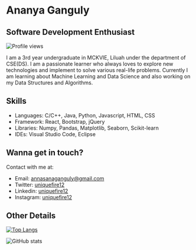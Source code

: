 
# Ananya Ganguly
## Software Development Enthusiast

![Profile views](https://gpvc.arturio.dev/anaganguly12)  


I am a 3rd year undergraduate in MCKVIE, Liluah under the department of CSE(DS). 
I am a passionate learner who always loves to explore new technologies and implement to solve various real-life problems.
Currently I am learning about Machine Learning and Data Science and also working on my Data Structures and Algorithms.

## Skills
* Languages: C/C++, Java, Python, Javascript, HTML, CSS
* Framework: React, Bootstrap, jQuery 
* Libraries: Numpy, Pandas, Matplotlib, Seaborn, Scikit-learn
* IDEs: Visual Studio Code, Eclipse

 

## Wanna get in touch?
Contact with me at: 

* Email: annasanaganguly@gmail.com
* Twitter: <a href="https://twitter.com/uniqueFire12">uniquefire12</a>
* Linkedin: <a href="https://in.linkedin.com/in/ananya-ganguly-59aba921a">uniquefire12</a>
* Instagram: <a href="https://www.instagram.com/uniquefire12/">uniquefire12</a>

## Other Details 
[![Top Langs](https://github-readme-stats.vercel.app/api/top-langs/?username=anaganguly12)](https://github.com/anuraghazra/github-readme-stats)

![GitHub stats](https://github-readme-stats.vercel.app/api?username=anaganguly12&show_icons=true)  








